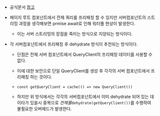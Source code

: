 - 공식문서 [참고](https://tanstack.com/query/latest/docs/framework/react/guides/advanced-ssr#server-components--nextjs-app-router)

- 페이지 루트 컴포넌트에서 전체 쿼리를 프리패칭 할 수 있지만 서버컴포넌트의 스트리밍 과정을 생각해보면 prmise await로 인해 워터풀 현상이 발생한다.

  - 이는 서버 스트리밍의 장점을 죽이는 방식으로 지양되는 방식이다.

- 각 서버컴포넌트에서 프리패칭 후 dehydrate 방식이 추천되는 방식이다.

  - 단점은 전체 서버 컴포넌트에서 QueryClient의 프리패칭 데이터를 사용할 수 없다.

  - 이에 대한 보안으로 단일 QueryClient를 생성 후 각각의 서버 컴포넌트에서 프리패칭 하는 것이다.

  - ```tsx
    const getQueryClient = cache(() => new QueryClient())
    ```

  - 하지만 위 방식에서는 각각의 서버컴포넌트에서 이미 dehydrate 되어 있는 데이타가 있을시 중복으로 *전체를*`dehydrate(getQueryClient())`를 수행하여 불필요한 오버헤드가 발생한다.




